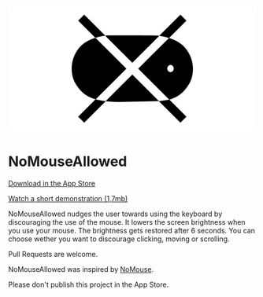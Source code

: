 # [![Logo](logo.png)](https://github.com/doodzik/NoMouseAllowed)

# NoMouseAllowed

[Download in the App Store](https://itunes.apple.com/us/app/nomouseallowed/id1291268168?mt=12)

[Watch a short demonstration (1,7mb)](http://data.dudzik.co/nomouseallowed-demo.gif)

NoMouseAllowed nudges the user towards using the keyboard by discouraging the use of the mouse.
It lowers the screen brightness when you use your mouse.
The brightness gets restored after 6 seconds.
You can choose wether you want to discourage clicking, moving or scrolling.

Pull Requests are welcome.

NoMouseAllowed was inspired by [NoMouse](https://github.com/brhs/nomouse). 

Please don't publish this project in the App Store.


